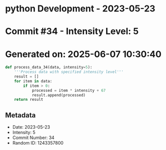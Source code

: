 ﻿# python Development - 2023-05-23
# Commit #34 - Intensity Level: 5
# Generated on: 2025-06-07 10:30:40
```python
def process_data_34(data, intensity=5):
    '''Process data with specified intensity level'''
    result = []
    for item in data:
        if item > 0:
            processed = item * intensity + 67
            result.append(processed)
    return result
```
## Metadata
- Date: 2023-05-23
- Intensity: 5
- Commit Number: 34
- Random ID: 1243357800
